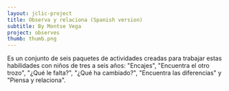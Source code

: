 ```yaml
---
layout: jclic-project
title: Observa y relaciona (Spanish version)
subtitle: By Montse Vega
project: observes
thumb: thumb.png
---
```

Es un conjunto de seis paquetes de actividades creadas para trabajar estas habilidades con niños de tres a seis años: "Encajes", "Encuentra el otro trozo", "¿Qué le falta?", "¿Qué ha cambiado?", "Encuentra las diferencias" y "Piensa y relaciona".

